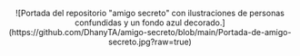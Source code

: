 <p align="center">
 ![Portada del repositorio "amigo secreto" con ilustraciones de personas confundidas y un fondo azul decorado.](https://github.com/DhanyTA/amigo-secreto/blob/main/Portada-de-amigo-secreto.jpg?raw=true)</p>

